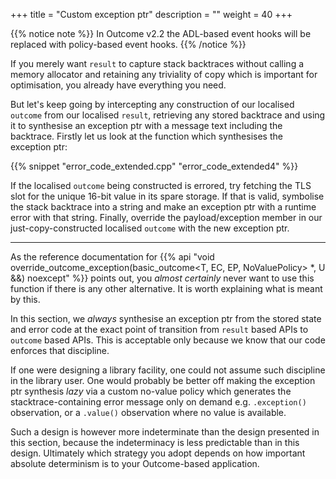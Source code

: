 +++
title = "Custom exception ptr"
description = ""
weight = 40
+++

{{% notice note %}}
In Outcome v2.2 the ADL-based event hooks will be replaced with policy-based event hooks.
{{% /notice %}}

If you merely want `result` to capture stack backtraces without calling a memory allocator
and retaining any triviality of copy which is important for optimisation,
you already have everything you need.

But let's keep going by intercepting any
construction of our localised `outcome` from our localised `result`, retrieving any
stored backtrace and using it to synthesise an exception ptr with a message text
including the backtrace. Firstly let us look at the function which synthesises
the exception ptr:

{{% snippet "error_code_extended.cpp" "error_code_extended4" %}}

If the localised `outcome` being constructed is errored, try fetching the TLS slot
for the unique 16-bit value in its spare storage. If that is valid, symbolise the
stack backtrace into a string and make an exception ptr with a runtime error with
that string. Finally, override the payload/exception member in our just-copy-constructed
localised `outcome` with the new exception ptr.

<hr>

As the reference documentation for {{% api "void override_outcome_exception(basic_outcome<T, EC, EP, NoValuePolicy> *, U &&) noexcept" %}}
points out, you *almost certainly* never want to use this function if there is any
other alternative. It is worth explaining what is meant by this.

In this section, we *always* synthesise an exception ptr from the stored state and
error code at the exact point of transition from `result` based APIs to `outcome`
based APIs. This is acceptable only because we know that our code enforces that
discipline.

If one were designing a library facility, one could not assume such discipline in the
library user. One would probably be better off making the exception ptr synthesis
*lazy* via a custom no-value policy which generates the stacktrace-containing error
message only on demand e.g. `.exception()` observation, or a `.value()` observation
where no value is available.

Such a design is however more indeterminate than the design presented in this section,
because the indeterminacy is less predictable than in this design. Ultimately which
strategy you adopt depends on how important absolute determinism is to your Outcome-based
application.
